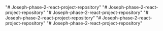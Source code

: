 "# Joseph-phase-2-react-project-repository" 
"# Joseph-phase-2-react-project-repository" 
"# Joseph-phase-2-react-project-repository" 
"# Joseph-phase-2-react-project-repository" 
"# Joseph-phase-2-react-project-repository" 
"# Joseph-phase-2-react-project-repository" 
